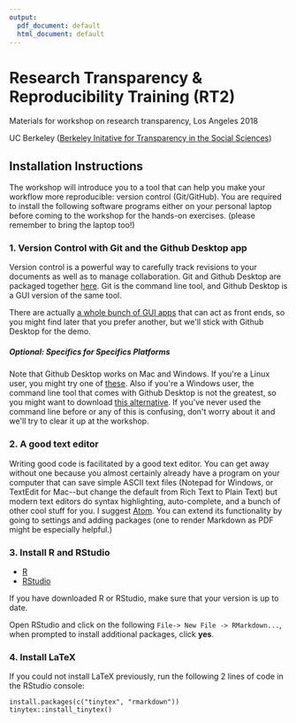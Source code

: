 ```yaml
---
output:
  pdf_document: default
  html_document: default
---
```

# Research Transparency & Reproducibility Training (RT2)
Materials for workshop on research transparency, Los Angeles 2018

UC Berkeley ([Berkeley Initative for Transparency in the Social Sciences](http://www.bitss.org))


## Installation Instructions
The workshop will introduce you to a tool that can help you make your workflow more reproducible: version control (Git/GitHub). You are required to install the following software programs either on your personal laptop before coming to the workshop for the hands-on exercises. (please remember to bring the laptop too!)

### 1. Version Control with Git and the Github Desktop app

Version control is a powerful way to carefully track revisions to your documents as well as to manage collaboration. Git and Github Desktop are packaged together [here](https://desktop.github.com/). Git is the command line tool, and Github Desktop is a GUI version of the same tool.

There are actually [a whole bunch of GUI apps](https://git-scm.com/downloads/guis) that can act as front ends, so you might find later that you prefer another, but we'll stick with Github Desktop for the demo.


##### Optional: Specifics for Specifics Platforms

Note that Github Desktop works on Mac and Windows. If you're a Linux user, you might try one of [these](https://git-scm.com/download/gui/linux). Also if you're a Windows user, the command line tool that comes with Github Desktop is not the greatest, so you might want to download [this alternative](https://git-scm.com/download/win). If you've never used the command line before or any of this is confusing, don't worry about it and we'll try to clear it up at the workshop.  

### 2. A good text editor

Writing good code is facilitated by a good text editor. You can get away without one because you almost certainly already have a program on your computer that can save simple ASCII text files (Notepad for Windows, or TextEdit for Mac--but change the default from Rich Text to Plain Text) but modern text editors do syntax highlighting, auto-complete, and a bunch of other cool stuff for you. I suggest [Atom](http://atom.io). You can extend its functionality by going to settings and adding packages (one to render Markdown as PDF might be especially helpful.)  


### 3. Install R and RStudio  
- [R](https://cloud.r-project.org/)  
- [RStudio](https://www.rstudio.com/products/rstudio/download/#download)

If you have downloaded R or RStudio, make sure that your version is up to date.

Open RStudio and click on the following `File-> New File -> RMarkdown...`, when prompted to install additional packages, click **yes**.  

### 4. Install LaTeX
If you could not install LaTeX previously, run the following 2 lines of code in the RStudio console:  

`install.packages(c("tinytex", "rmarkdown"))`  
`tinytex::install_tinytex()`
